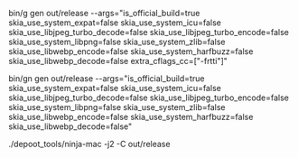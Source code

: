 bin/g gen out/release --args="is_official_build=true skia_use_system_expat=false skia_use_system_icu=false skia_use_libjpeg_turbo_decode=false skia_use_libjpeg_turbo_encode=false skia_use_system_libpng=false skia_use_system_zlib=false skia_use_libwebp_encode=false skia_use_system_harfbuzz=false skia_use_libwebp_decode=false extra_cflags_cc=[\"-frtti\"]"

bin/gn gen out/release --args="is_official_build=true skia_use_system_expat=false skia_use_system_icu=false skia_use_libjpeg_turbo_decode=false skia_use_libjpeg_turbo_encode=false skia_use_system_libpng=false skia_use_system_zlib=false skia_use_libwebp_encode=false skia_use_system_harfbuzz=false skia_use_libwebp_decode=false"

./depoot_tools/ninja-mac -j2 -C out/release